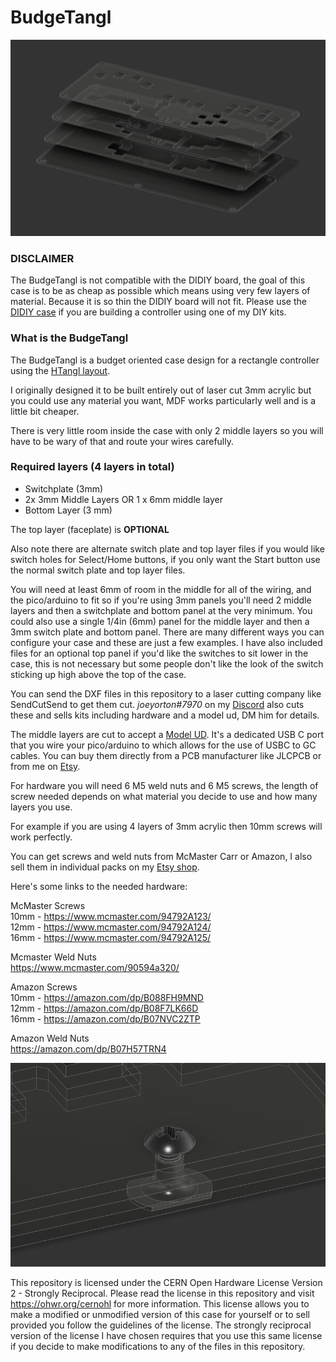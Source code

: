 # BudgeTangl

![](https://github.com/HTangl/BudgeTangl/blob/main/Pictures/Layered%20no%20top%20panel.png?raw=true)  

### DISCLAIMER ###
The BudgeTangl is not compatible with the DIDIY board, the goal of this case is to be as cheap as possible which means using very few layers of material. Because it is so thin the DIDIY board will not fit. Please use the [DIDIY case](https://github.com/HTangl/DIDIY-Case) if you are building a controller using one of my DIY kits.  

### What is the BudgeTangl ###
The BudgeTangl is a budget oriented case design for a rectangle controller using the [HTangl layout](https://www.htangl.com/layout).  

I originally designed it to be built entirely out of laser cut 3mm acrylic but you could use any material you want, MDF works particularly well and is a little bit cheaper.  

There is very little room inside the case with only 2 middle layers so you will have to be wary of that and route your wires carefully.  

### Required layers (4 layers in total) ###
* Switchplate (3mm)
* 2x 3mm Middle Layers  OR  1 x 6mm middle layer
* Bottom Layer (3 mm)

The top layer (faceplate) is **OPTIONAL**

Also note there are alternate switch plate and top layer files if you would like switch holes for Select/Home buttons, if you only want the Start button use the normal switch plate and top layer files.    

You will need at least 6mm of room in the middle for all of the wiring, and the pico/arduino to fit so if you're using 3mm panels you'll need 2 middle layers and then a switchplate and bottom panel at the very minimum. 
You could also use a single 1/4in (6mm) panel for the middle layer and then a 3mm switch plate and bottom panel. There are many different ways you can configure your case and these are just a few examples. I have also included files for an optional top panel if you'd like the switches to sit lower in the case, this is not necessary but some people don't like the look of the switch sticking up high above the top of the case. 

You can send the DXF files in this repository to a laser cutting company like SendCutSend to get them cut. _joeyorton#7970_ on my [Discord](https://discord.gg/yAeFsbCDpv) also cuts these and sells kits including hardware and a model ud, DM him for details.  

The middle layers are cut to accept a [Model UD](https://github.com/HTangl/Model-UD). It's a dedicated USB C port that you wire your pico/arduino to which allows for the use of USBC to GC cables. You can buy them directly from a PCB manufacturer like JLCPCB or from me on [Etsy](https://www.etsy.com/shop/HTangl).  

For hardware you will need 6 M5 weld nuts and 6 M5 screws, the length of screw needed depends on what material you decide to use and how many layers you use.  

For example if you are using 4 layers of 3mm acrylic then 10mm screws will work perfectly. 

You can get screws and weld nuts from McMaster Carr or Amazon, I also sell them in individual packs on my [Etsy shop](https://www.etsy.com/shop/HTangl).  

Here's some links to the needed hardware:  

McMaster Screws  
10mm - https://www.mcmaster.com/94792A123/  
12mm - https://www.mcmaster.com/94792A124/  
16mm - https://www.mcmaster.com/94792A125/  

Mcmaster Weld Nuts  
https://www.mcmaster.com/90594a320/  

Amazon Screws  
10mm - https://amazon.com/dp/B088FH9MND  
12mm - https://amazon.com/dp/B08F7LK66D  
16mm - https://amazon.com/dp/B07NVC2ZTP  

Amazon Weld Nuts  
https://amazon.com/dp/B07H57TRN4  

![](https://github.com/HTangl/BudgeTangl/blob/main/Pictures/Hardware%206.png?raw=true)  

This repository is licensed under the CERN Open Hardware License Version 2 - Strongly Reciprocal. Please read the license in this repository and visit https://ohwr.org/cernohl for more information. This license allows you to make a modified or unmodified version of this case for yourself or to sell provided you follow the guidelines of the license. The strongly reciprocal version of the license I have chosen requires that you use this same license if you decide to make modifications to any of the files in this repository.  
